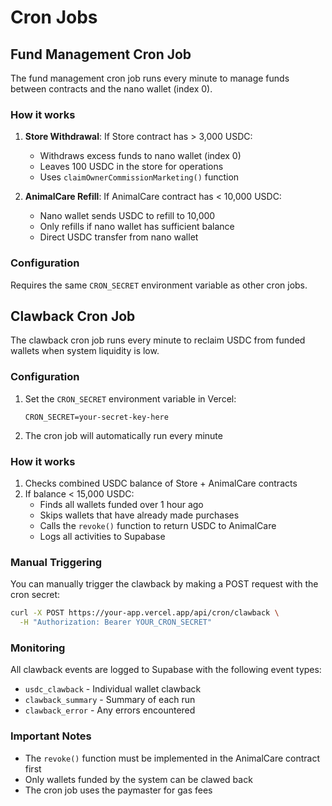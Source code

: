 # Cron Jobs

## Fund Management Cron Job

The fund management cron job runs every minute to manage funds between contracts and the nano wallet (index 0).

### How it works

1. **Store Withdrawal**: If Store contract has > 3,000 USDC:
   - Withdraws excess funds to nano wallet (index 0)
   - Leaves 100 USDC in the store for operations
   - Uses `claimOwnerCommissionMarketing()` function

2. **AnimalCare Refill**: If AnimalCare contract has < 10,000 USDC:
   - Nano wallet sends USDC to refill to 10,000
   - Only refills if nano wallet has sufficient balance
   - Direct USDC transfer from nano wallet

### Configuration

Requires the same `CRON_SECRET` environment variable as other cron jobs.

## Clawback Cron Job

The clawback cron job runs every minute to reclaim USDC from funded wallets when system liquidity is low.

### Configuration

1. Set the `CRON_SECRET` environment variable in Vercel:
   ```
   CRON_SECRET=your-secret-key-here
   ```

2. The cron job will automatically run every minute

### How it works

1. Checks combined USDC balance of Store + AnimalCare contracts
2. If balance < 15,000 USDC:
   - Finds all wallets funded over 1 hour ago
   - Skips wallets that have already made purchases
   - Calls the `revoke()` function to return USDC to AnimalCare
   - Logs all activities to Supabase

### Manual Triggering

You can manually trigger the clawback by making a POST request with the cron secret:

```bash
curl -X POST https://your-app.vercel.app/api/cron/clawback \
  -H "Authorization: Bearer YOUR_CRON_SECRET"
```

### Monitoring

All clawback events are logged to Supabase with the following event types:
- `usdc_clawback` - Individual wallet clawback
- `clawback_summary` - Summary of each run
- `clawback_error` - Any errors encountered

### Important Notes

- The `revoke()` function must be implemented in the AnimalCare contract first
- Only wallets funded by the system can be clawed back
- The cron job uses the paymaster for gas fees